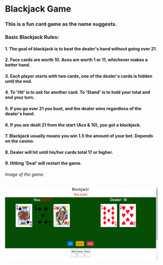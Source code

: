 # Blackjack Game

### This is a fun card game as the name suggests.

### Basic Blackjack Rules:
#### 1. The goal of blackjack is to beat the dealer's hand without going over 21.
#### 2. Face cards are worth 10. Aces are worth 1 or 11, whichever makes a better hand.
#### 3. Each player starts with two cards, one of the dealer's cards is hidden until the end.
#### 4. To 'Hit' is to ask for another card. To 'Stand' is to hold your total and end your turn.
#### 5. If you go over 21 you bust, and the dealer wins regardless of the dealer's hand.
#### 6. If you are dealt 21 from the start (Ace & 10), you got a blackjack.
#### 7. Blackjack usually means you win 1.5 the amount of your bet. Depends on the casino.
#### 8. Dealer will hit until his/her cards total 17 or higher.
#### 9. Hitting 'Deal' will restart the game.

###### Image of the game:
![Blackjack Image](/BJ/images/bj-3.png)

